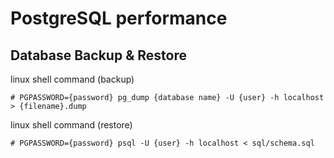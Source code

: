 # PostgreSQL performance 

## Database Backup & Restore

linux shell command (backup)

```linux
# PGPASSWORD={password} pg_dump {database name} -U {user} -h localhost > {filename}.dump
```

linux shell command (restore)

```linux
# PGPASSWORD={password} psql -U {user} -h localhost < sql/schema.sql
```



